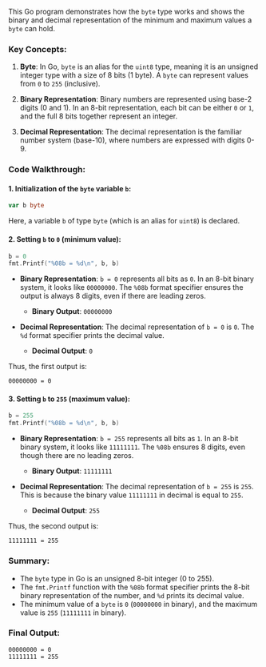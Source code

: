 This Go program demonstrates how the `byte` type works and shows the binary and decimal representation of the minimum and maximum values a `byte` can hold.

### Key Concepts:
1. **Byte**: In Go, `byte` is an alias for the `uint8` type, meaning it is an unsigned integer type with a size of 8 bits (1 byte). A `byte` can represent values from `0` to `255` (inclusive).

2. **Binary Representation**: Binary numbers are represented using base-2 digits (0 and 1). In an 8-bit representation, each bit can be either `0` or `1`, and the full 8 bits together represent an integer.

3. **Decimal Representation**: The decimal representation is the familiar number system (base-10), where numbers are expressed with digits 0-9.

### Code Walkthrough:

#### 1. **Initialization of the `byte` variable `b`**:
```go
var b byte
```
Here, a variable `b` of type `byte` (which is an alias for `uint8`) is declared.

#### 2. **Setting `b` to `0`** (minimum value):
```go
b = 0
fmt.Printf("%08b = %d\n", b, b)
```
- **Binary Representation**: `b = 0` represents all bits as `0`. In an 8-bit binary system, it looks like `00000000`. The `%08b` format specifier ensures the output is always 8 digits, even if there are leading zeros.
  - **Binary Output**: `00000000`
  
- **Decimal Representation**: The decimal representation of `b = 0` is `0`. The `%d` format specifier prints the decimal value.
  - **Decimal Output**: `0`

Thus, the first output is:
```
00000000 = 0
```

#### 3. **Setting `b` to `255`** (maximum value):
```go
b = 255
fmt.Printf("%08b = %d\n", b, b)
```
- **Binary Representation**: `b = 255` represents all bits as `1`. In an 8-bit binary system, it looks like `11111111`. The `%08b` ensures 8 digits, even though there are no leading zeros.
  - **Binary Output**: `11111111`

- **Decimal Representation**: The decimal representation of `b = 255` is `255`. This is because the binary value `11111111` in decimal is equal to `255`.
  - **Decimal Output**: `255`

Thus, the second output is:
```
11111111 = 255
```

### Summary:
- The `byte` type in Go is an unsigned 8-bit integer (0 to 255).
- The `fmt.Printf` function with the `%08b` format specifier prints the 8-bit binary representation of the number, and `%d` prints its decimal value.
- The minimum value of a `byte` is `0` (`00000000` in binary), and the maximum value is `255` (`11111111` in binary).

### Final Output:
```
00000000 = 0
11111111 = 255
```